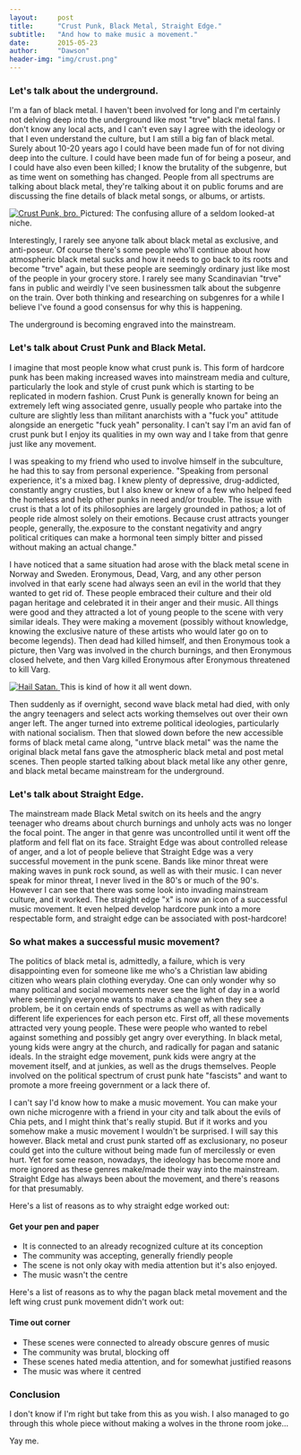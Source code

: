 ```yaml
---
layout:     post
title:      "Crust Punk, Black Metal, Straight Edge."
subtitle:   "And how to make music a movement."
date:       2015-05-23
author:     "Dawson"
header-img: "img/crust.png"
---
```


### Let's talk about the underground. &nbsp;

I'm a fan of black metal. I haven't been involved for long and I'm certainly not delving deep into the underground like most "trve" black metal fans. I don't know any local acts, and I can't even say I agree with the ideology or that I even understand the culture, but I am still a big fan of black metal. Surely about 10-20 years ago I could have been made fun of for not diving deep into the culture. I could have been made fun of for being a poseur, and I could have also even been killed; I know the brutality of the subgenre, but as time went on something has changed. People from all spectrums are talking about black metal, they're talking about it on public forums and are discussing the fine details of black metal songs, or albums, or artists. 

<a href="#">
    <img src="http://farm2.staticflickr.com/1012/964269590_38e8cef3b0_z.jpg?zz=1" alt="Crust Punk, bro.">
</a>
<span class="caption text-muted">Pictured: The confusing allure of a seldom looked-at niche.</span>

Interestingly, I rarely see anyone talk about black metal as exclusive, and anti-poseur. Of course there's some people who'll continue about how atmospheric black metal sucks and how it needs to go back to its roots and become "trve" again, but these people are seemingly ordinary just like most of the people in your grocery store. I rarely see many Scandinavian "trve" fans in public and weirdly I've seen businessmen talk about the subgenre on the train. Over both thinking and researching on subgenres for a while I believe I've found a good consensus for why this is happening.

The underground is becoming engraved into the mainstream.


### Let's talk about Crust Punk and Black Metal. 

I imagine that most people know what crust punk is. This form of hardcore punk has been making increased waves into mainstream media and culture, particularly the look and style of crust punk which is starting to be replicated in modern fashion. Crust Punk is generally known for being an extremely left wing associated genre, usually people who partake into the culture are slightly less than militant anarchists with a "fuck you" attitude alongside an energetic "fuck yeah" personality. I can't say I'm an avid fan of crust punk but I enjoy its qualities in my own way and I take from that genre just like any movement.

I was speaking to my friend who used to involve himself in the subculture, he had this to say from personal experience. "Speaking from personal experience, it's a mixed bag. I knew plenty of depressive, drug-addicted, constantly angry crusties, but I also knew or knew of a few who helped feed the homeless and help other punks in need and/or trouble. The issue with crust is that a lot of its philosophies are largely grounded in pathos; a lot of people ride almost solely on their emotions. Because crust attracts younger people, generally, the.exposure to the constant negativity and angry political critiques can make a hormonal teen simply bitter and pissed without making an actual change."

I have noticed that a same situation had arose with the black metal scene in Norway and Sweden. Eronymous, Dead, Varg, and any other person involved in that early scene had always seen an evil in the world that they wanted to get rid of. These people embraced their culture and their old pagan heritage and celebrated it in their anger and their music. All things were good and they attracted a lot of young people to the scene with very similar ideals. They were making a movement (possibly without knowledge, knowing the exclusive nature of these artists who would later go on to become legends). Then dead had killed himself, and then Eronymous took a picture, then Varg was involved in the church burnings, and then Eronymous closed helvete, and then Varg killed Eronymous after Eronymous threatened to kill Varg. 

<a href="#">
    <img src="http://38.media.tumblr.com/5fed94a421ba66170618792fe919f04b/tumblr_mnh0heMLS61s2k7pvo1_500.jpg" alt="Hail Satan.">
</a>
<span class="caption text-muted">This is kind of how it all went down.</span>

Then suddenly as if overnight, second wave black metal had died, with only the angry teenagers and select acts working themselves out over their own anger left. The anger turned into extreme political ideologies, particularly with national socialism. Then that slowed down before the new accessible forms of black metal came along, "untrve black metal" was the name the original black metal fans gave the atmospheric black metal and post metal scenes. Then people started talking about black metal like any other genre, and black metal became mainstream for the underground.


### Let's talk about Straight Edge. 

The mainstream made Black Metal switch on its heels and the angry teenager who dreams about church burnings and unholy acts was no longer the focal point. The anger in that genre was uncontrolled until it went off the platform and fell flat on its face. Straight Edge was about controlled release of anger, and a lot of people believe that Straight Edge was a very successful movement in the punk scene. Bands like minor threat were making waves in punk rock sound, as well as with their music. I can never speak for minor threat, I never lived in the 80's or much of the 90's. However I can see that there was some look into invading mainstream culture, and it worked. The straight edge "x" is now an icon of a successful music movement. It even helped develop hardcore punk into a more respectable form, and straight edge can be associated with post-hardcore!


### So what makes a successful music movement? 

The politics of black metal is, admittedly, a failure, which is very disappointing even for someone like me who's a Christian law abiding citizen who wears plain clothing everyday. One can only wonder why so many political and social movements never see the light of day in a world where seemingly everyone wants to make a change when they see a problem, be it on certain ends of spectrums as well as with radically different life experiences for each person etc. First off, all these movements attracted very young people. These were people who wanted to rebel against something and possibly get angry over everything. In black metal, young kids were angry at the church, and radically for pagan and satanic ideals. In the straight edge movement, punk kids were angry at the movement itself, and at junkies, as well as the drugs themselves. People involved on the political spectrum of crust punk hate "fascists" and want to promote a more freeing government or a lack there of.

I can't say I'd know how to make a music movement. You can make your own niche microgenre with a friend in your city and talk about the evils of Chia pets, and I might think that's really stupid. But if it works and you somehow make a music movement I wouldn't be surprised. I will say this however. Black metal and crust punk started off as exclusionary, no poseur could get into the culture without being made fun of mercilessly or even hurt. Yet for some reason, nowadays, the ideology has become more and more ignored as these genres make/made their way into the mainstream. Straight Edge has always been about the movement, and there's reasons for that presumably.

Here's a list of reasons as to why straight edge worked out:

#### Get your pen and paper

* It is connected to an already recognized culture at its conception
* The community was accepting, generally friendly people
* The scene is not only okay with media attention but it's also enjoyed.
* The music wasn't the centre

Here's a list of reasons as to why the pagan black metal movement and the left wing crust punk movement didn't work out:

#### Time out corner
* These scenes were connected to already obscure genres of music
* The community was brutal, blocking off
* These scenes hated media attention, and for somewhat justified reasons
* The music was where it centred


### Conclusion

I don't know if I'm right but take from this as you wish. I also managed to go through this whole piece without making a wolves in the throne room joke... 

Yay me.